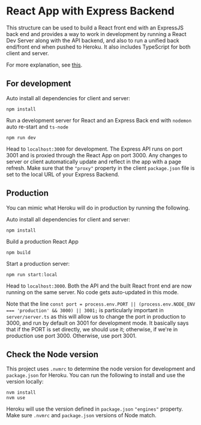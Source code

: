 # React App with Express Backend

This structure can be used to build a React front end with an ExpressJS back end and provides a way to work in development by running a React Dev Server along with the API backend, and also to run a unified back end/front end when pushed to Heroku. It also includes TypeScript for both client and server.

For more explanation, see [this](https://gist.github.com/imaginetheheadline/a51bbdc5b53e58fff472997166616452).

## For development

Auto install all dependencies for client and server:
```
npm install
```

Run a development server for React and an Express Back end with `nodemon` auto re-start and `ts-node`
```
npm run dev
```

Head to `localhost:3000` for development. The Express API runs on port 3001 and is proxied through the React App on port 3000. Any changes to server or client automatically update and reflect in the app with a page refresh. Make sure that the `"proxy"` property in the client `package.json` file is set to the local URL of your Express Backend.

## Production

You can mimic what Heroku will do in production by running the following.

Auto install all dependencies for client and server:
```
npm install
```

Build a production React App
```
npm build
```

Start a production server:
```
npm run start:local
```

Head to `localhost:3000`. Both the API and the built React front end are now running on the same server. No code gets auto-updated in this mode.

Note that the line `const port = process.env.PORT || (process.env.NODE_ENV === 'production' && 3000) || 3001;` is particularly important in `server/server.ts` as this will allow us to change the port in production to 3000, and run by default on 3001 for development mode. It basically says that if the PORT is set directly, we should use it; otherwise, if we're in production use port 3000. Otherwise, use port 3001.

## Check the Node version

This project uses `.nvmrc` to determine the node version for development and `package.json` for Heroku. You can run the following to install and use the version locally:

```
nvm install
nvm use
```

Heroku will use the version defined in `package.json` `"engines"` property. Make sure `.nvmrc` and `package.json` versions of Node match.
